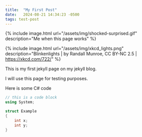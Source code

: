 ```yaml
---
title:  "My First Post"
date:   2024-08-21 14:34:23 -0500
tags: test-post
---
```

{% include image.html url="/assets/img/shocked-surprised.gif" description="Me when this page works" %}

{% include image.html url="/assets/img/xkcd_lights.png" description="Blinkenlights | by Randall Munroe, CC BY-NC 2.5 | https://xkcd.com/722/" %}

This is my first jekyll page on my jekyll blog.

I will use this page for testing purposes.

Here is some C# code
```csharp
// this is a code block
using System;

struct Example
{
    int x;
    int y;
}
```
